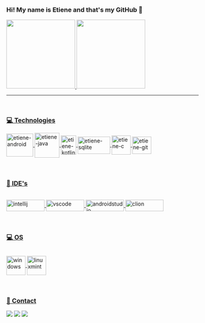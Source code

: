 ### Hi! My name is Etiene and that's my GitHub 👋

<div align="left">
  <a href="https://github.com/etienecristina">
  <img height="180em" src="https://github-readme-stats.vercel.app/api?username=etienecristina&show_icons=true&theme=tokyonight&include_all_commits=true&count_private=true">
  <img height="180em" src="https://github-readme-stats.vercel.app/api/top-langs/?username=etienecristina&layout=compact&langs_count=7&theme=tokyonight"/>
</div><hr><br>
 
  
  
### 💻 Technologies
  
<div style="display: inline_block">
  <img align="center" alt="etiene-android" height="60" width="70" src="https://cdn.jsdelivr.net/gh/devicons/devicon/icons/android/android-plain-wordmark.svg"/>
  <img align="center" alt="etiene-java" height="65" width="65" src="https://cdn.jsdelivr.net/gh/devicons/devicon/icons/java/java-original-wordmark.svg"/>
  <img align="center" alt="etiene-kotlin" height="50" width="40" src="https://cdn.jsdelivr.net/gh/devicons/devicon/icons/kotlin/kotlin-original.svg"/>
  <img align="center" alt="etiene-sqlite" height="45" width="85" src="https://img.shields.io/badge/SQLite-07405E?style=for-the-badge&logo=sqlite&logoColor=white"/> 
  <img align="center" alt="etiene-c" height="50" width="50" src="https://cdn.jsdelivr.net/gh/devicons/devicon/icons/c/c-original.svg"/>
  <img align="center" alt="etiene-git" height="45" width="50" src="https://cdn.jsdelivr.net/gh/devicons/devicon/icons/git/git-original.svg"/>
  
  
</div><br><br>
 
  
  ### 📄 IDE's 
   
<div style="display: inline_block"><br>
  <img align="center" alt="intellij" height="30" width="100" src="https://img.shields.io/badge/IntelliJIDEA-000000.svg?style=for-the-badge&logo=intellij-idea&logoColor=white"/>  
  <img align="center" alt="vscode" height="30" width="100" src="https://cdn.jsdelivr.net/gh/devicons/devicon/icons/visualstudio/visualstudio-plain.svg"/>    
  <img align="center" alt="androidstudio" height="30" width="100" src="https://img.shields.io/badge/Android_Studio-3DDC84?style=for-the-badge&logo=android-studio&logoColor=white" />    
  <img align="center" alt="clion" height="30" width="100" src="https://img.shields.io/badge/CLion-000000?style=for-the-badge&logo=clion&logoColor=white"/>
  </div><br><br>
  
  ### 💻 OS
  
  <div style="display: inline_block"><br>   
     <img align="center" alt="windows" height="50" weight="60" src="https://cdn.jsdelivr.net/gh/devicons/devicon/icons/windows8/windows8-original.svg"/>
     <img align="center" alt="linuxmint" height="50" weight="60" src="https://cdn.jsdelivr.net/gh/devicons/devicon/icons/linux/linux-original.svg"/>    
  </div><br><br>
  
  ### 📱 Contact
  
<div>
   <a href="https://www.linkedin.com/in/etiene-cristina" target="_blank"> <img src="https://img.shields.io/badge/EtieneCristina-0077B5?style=for-the-badge&logo=linkedin&logoColor=white" target="_blank"></a> 
  <a href="etiene.scristina@gmail.com" target="_blank"> <img src="https://img.shields.io/badge/etiene.scristina@gmail.com-D14836?style=for-the-badge&logo=gmail&logoColor=white" target="_blank"></a>
  <a href="https://www.instagram.com/etienecristina_" target="_blank"> <img src="https://img.shields.io/badge/@etienecristina_-E4405F?style=for-the-badge&logo=instagram&logoColor=white" target="_blank"></
</div><br><br>


    
    
    

